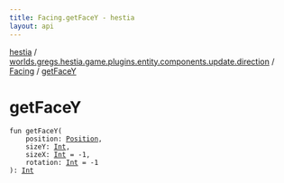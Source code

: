 ```yaml
---
title: Facing.getFaceY - hestia
layout: api
---
```


<div class='api-docs-breadcrumbs'><a href="../../index.html">hestia</a> / <a href="../index.html">worlds.gregs.hestia.game.plugins.entity.components.update.direction</a> / <a href="index.html">Facing</a> / <a href="./get-face-y.html">getFaceY</a></div>

# getFaceY

<div class="signature"><code><span class="keyword">fun </span><span class="identifier">getFaceY</span><span class="symbol">(</span><br/>&nbsp;&nbsp;&nbsp;&nbsp;<span class="parameterName" id="worlds.gregs.hestia.game.plugins.entity.components.update.direction.Facing.Companion$getFaceY(worlds.gregs.hestia.game.plugins.core.components.map.Position, kotlin.Int, kotlin.Int, kotlin.Int)/position">position</span><span class="symbol">:</span>&nbsp;<a href="../../worlds.gregs.hestia.game.plugins.core.components.map/-position/index.html"><span class="identifier">Position</span></a><span class="symbol">, </span><br/>&nbsp;&nbsp;&nbsp;&nbsp;<span class="parameterName" id="worlds.gregs.hestia.game.plugins.entity.components.update.direction.Facing.Companion$getFaceY(worlds.gregs.hestia.game.plugins.core.components.map.Position, kotlin.Int, kotlin.Int, kotlin.Int)/sizeY">sizeY</span><span class="symbol">:</span>&nbsp;<a href="https://kotlinlang.org/api/latest/jvm/stdlib/kotlin/-int/index.html"><span class="identifier">Int</span></a><span class="symbol">, </span><br/>&nbsp;&nbsp;&nbsp;&nbsp;<span class="parameterName" id="worlds.gregs.hestia.game.plugins.entity.components.update.direction.Facing.Companion$getFaceY(worlds.gregs.hestia.game.plugins.core.components.map.Position, kotlin.Int, kotlin.Int, kotlin.Int)/sizeX">sizeX</span><span class="symbol">:</span>&nbsp;<a href="https://kotlinlang.org/api/latest/jvm/stdlib/kotlin/-int/index.html"><span class="identifier">Int</span></a>&nbsp;<span class="symbol">=</span>&nbsp;-1<span class="symbol">, </span><br/>&nbsp;&nbsp;&nbsp;&nbsp;<span class="parameterName" id="worlds.gregs.hestia.game.plugins.entity.components.update.direction.Facing.Companion$getFaceY(worlds.gregs.hestia.game.plugins.core.components.map.Position, kotlin.Int, kotlin.Int, kotlin.Int)/rotation">rotation</span><span class="symbol">:</span>&nbsp;<a href="https://kotlinlang.org/api/latest/jvm/stdlib/kotlin/-int/index.html"><span class="identifier">Int</span></a>&nbsp;<span class="symbol">=</span>&nbsp;-1<br/><span class="symbol">)</span><span class="symbol">: </span><a href="https://kotlinlang.org/api/latest/jvm/stdlib/kotlin/-int/index.html"><span class="identifier">Int</span></a></code></div>
